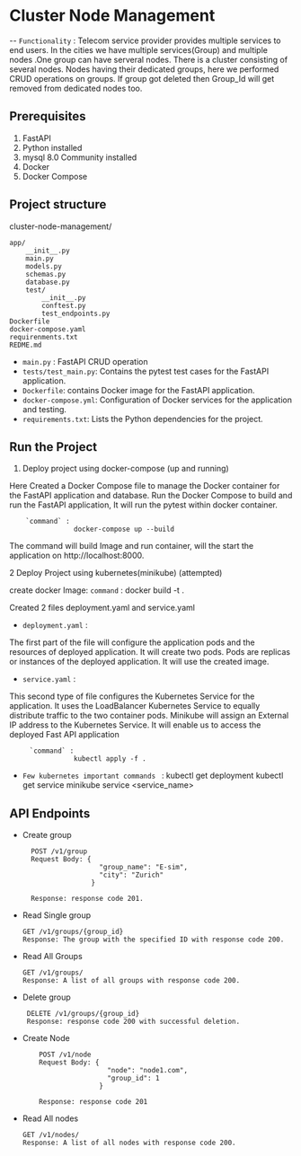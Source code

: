# Cluster Node Management

-- `Functionality` :
 Telecom service provider provides multiple services to end users.
 In the cities we have multiple services(Group) and multiple nodes .One group can have serveral nodes.
 There is a cluster consisting of several nodes.
 Nodes having their dedicated groups, here we performed CRUD operations on groups. 
 If group got deleted then Group_Id will get removed from dedicated nodes too.
  
## Prerequisites

1. FastAPI 
2. Python installed 
3. mysql 8.0 Community installed
4. Docker
5. Docker Compose



## Project structure
cluster-node-management/

    app/
        __init__.py
        main.py
        models.py
        schemas.py
        database.py
        test/
            __init__.py
            conftest.py
            test_endpoints.py
    Dockerfile
    docker-compose.yaml
    requirenments.txt
    REDME.md

- `main.py` : FastAPI CRUD operation
- `tests/test_main.py`: Contains the pytest test cases for the FastAPI application.
-  `Dockerfile`: contains Docker image for the FastAPI application.
- `docker-compose.yml`: Configuration of Docker services for the application and testing.
- `requirements.txt`: Lists the Python dependencies for the project.
        
## Run the Project  
1. Deploy project using docker-compose (up and running)
    
Here Created a Docker Compose file to manage the Docker container for the FastAPI application and database.
Run the Docker Compose to build and run the FastAPI application,
It will run the pytest within docker container.

        `command` : 
                    docker-compose up --build


The command will build Image and run container, will the start the application on http://localhost:8000.

2 Deploy Project using kubernetes(minikube) (attempted)

create docker Image:
        `command` : 
                    docker build -t  <image-name> .
    

Created 2 files deployment.yaml and service.yaml
- `deployment.yaml` : 

The first part of the file will configure the application pods and the resources of  deployed application. 
It will create two pods. Pods are replicas or instances of the deployed application. 
It will use the created image.

- `service.yaml` : 

This second type of file configures the Kubernetes Service for the application. 
It uses the LoadBalancer Kubernetes Service to equally distribute traffic to the two container pods. 
Minikube will assign an External IP address to the Kubernetes Service. 
It will enable us to access the deployed Fast API application

         `command` : 
                    kubectl apply -f .

- `Few kubernetes important commands ` :
        kubectl get deployment
        kubectl get service
        minikube service <service_name>


## API Endpoints
- Create group

        POST /v1/group
        Request Body: {
                         "group_name": "E-sim",
                         "city": "Zurich"
                       }

        Response: response code 201.
- Read Single group

      GET /v1/groups/{group_id}
      Response: The group with the specified ID with response code 200.


- Read All Groups

      GET /v1/groups/
      Response: A list of all groups with response code 200.


- Delete group

       DELETE /v1/groups/{group_id}
       Response: response code 200 with successful deletion.

- Create Node 

          POST /v1/node
          Request Body: {
                           "node": "node1.com",
                           "group_id": 1
                         }

          Response: response code 201

- Read All nodes

      GET /v1/nodes/
      Response: A list of all nodes with response code 200.

